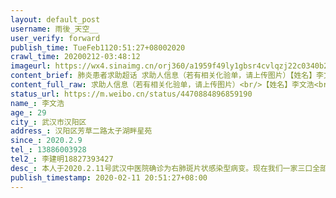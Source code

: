 ```yaml
---
layout: default_post
username: 雨後_天空__
user_verify: forward
publish_time: TueFeb1120:51:27+08002020
crawl_time: 20200212-03:48:12
imageurl: https://wx4.sinaimg.cn/orj360/a1959f49ly1gbsr4cvlqzj22c0340b2a.jpg
content_brief: 肺炎患者求助超话 求助人信息（若有相关化验单，请上传图片）【姓名】李文浩【年龄】29【所在城市】武汉市汉阳区【所在小区、社区】汉阳区芳草二路太子湖畔星苑【患病时间】2020.2.9【联系方式】13886003928【其他紧急联系人】李建明 18827393427【病情描述】 本人于2020.2.11号武汉中医院 ...全文
content_full_raw: 求助人信息（若有相关化验单，请上传图片）<br/>【姓名】李文浩<br/>【年龄】29<br/>【所在城市】武汉市汉阳区<br/>【所在小区、社区】汉阳区芳草二路太子湖畔星苑<br/>【患病时间】2020.2.9<br/>【联系方式】13886003928<br/>【其他紧急联系人】李建明18827393427<br/>【病情描述】本人于2020.2.11号武汉中医院确诊为右肺斑片状感染型病变。现在我们一家三口全部感染，我爸从2月3号确诊为肺部感染，期间一直高烧不断。我妈从1月31号开始咳嗽一直没好，本身也有高血糖的基础病，晚上一直咳嗽根本睡不着。2.11我带着我妈一起去武汉中医院做了血常规和ct现在我两都显示肺部感染医生建议我们联系社区隔离治疗，但是现在要我们先做核酸检测，社区给我们上报说是要排队排很久，最好自己找医院做，我们去了上次给我爸做核酸的协和西院现在不做了，说是需要病毒性肺炎才让做，打了几个医院电话都不能做核酸，现在不知道该怎么办了，我家没有车太远的地方也去不了。求求大家帮帮我们家，我妈又高血糖这个病不能拖的，哪位网友消息灵通的麻烦告知一下哪里可以做核酸。联系方式：李文浩13886003928
status_url: https://m.weibo.cn/status/4470884896859190
name_: 李文浩
age_: 29
city_: 武汉市汉阳区
address_: 汉阳区芳草二路太子湖畔星苑
since_: 2020.2.9
tel_: 13886003928
tel2_: 李建明18827393427
desc_: 本人于2020.2.11号武汉中医院确诊为右肺斑片状感染型病变。现在我们一家三口全部感染，我爸从2月3号确诊为肺部感染，期间一直高烧不断。我妈从1月31号开始咳嗽一直没好，本身也有高血糖的基础病，晚上一直咳嗽根本睡不着。2.11我带着我妈一起去武汉中医院做了血常规和ct现在我两都显示肺部感染医生建议我们联系社区隔离治疗，但是现在要我们先做核酸检测，社区给我们上报说是要排队排很久，最好自己找医院做，我们去了上次给我爸做核酸的协和西院现在不做了，说是需要病毒性肺炎才让做，打了几个医院电话都不能做核酸，现在不知道该怎么办了，我家没有车太远的地方也去不了。求求大家帮帮我们家，我妈又高血糖这个病不能拖的，哪位网友消息灵通的麻烦告知一下哪里可以做核酸。联系方式李文浩13886003928
publish_timestamp: 2020-02-11 20:51:27+08:00
---
```

